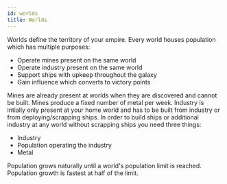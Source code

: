 ```yaml
---
id: worlds
title: Worlds
---
```


Worlds define the territory of your empire. Every world houses population which has multiple purposes:

- Operate mines present on the same world
- Operate industry present on the same world
- Support ships with upkeep throughout the galaxy
- Gain influence which converts to victory points

Mines are already present at worlds when they are discovered and cannot be built. Mines produce a fixed number of metal per week. Industry is intially only present at your home world and has to be built from industry or from deploying/scrapping ships. In order to build ships or additional industry at any world without scrapping ships you need three things:

- Industry
- Population operating the industry
- Metal

Population grows naturally until a world's population limit is reached. Population growth is fastest at half of the limit.


